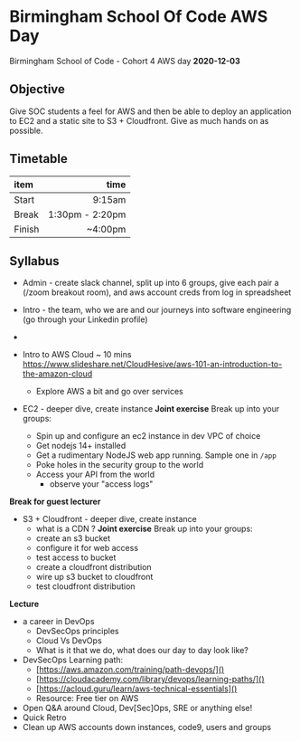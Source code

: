 # Birmingham School Of Code AWS Day
Birmingham School of Code - Cohort 4 AWS day
**2020-12-03**

## Objective

Give SOC students a feel for AWS and then be able to deploy an application to EC2 and a static site to S3 + Cloudfront.
Give as much hands on as possible.

## Timetable

item | time
:- | -:
Start | 9:15am
Break | 1:30pm - 2:20pm
Finish | ~4:00pm

## Syllabus

- Admin - create slack channel, split up into 6 groups, give each pair a (/zoom breakout room), and aws account creds from log in spreadsheet
- Intro - the team, who we are and our journeys into software engineering (go through your Linkedin profile)
-

- Intro to AWS Cloud ~ 10 mins https://www.slideshare.net/CloudHesive/aws-101-an-introduction-to-the-amazon-cloud
  - Explore AWS a bit and go over services

- EC2 - deeper dive, create instance
  **Joint exercise**
  Break up into your groups:
  - Spin up and configure an ec2 instance in dev VPC of choice
  - Get nodejs 14+ installed
  - Get a rudimentary NodeJS web app running.  Sample one in `/app`
  - Poke holes in the security group to the world
  - Access your API from the world
    - observe your "access logs"

**Break for guest lecturer**

- S3 + Cloudfront - deeper dive, create instance
  - what is a CDN ?
  **Joint exercise**
  Break up into your groups:
  - create an s3 bucket
  - configure it for web access
  - test access to bucket
  - create a cloudfront distribution
  - wire up s3 bucket to cloudfront
  - test cloudfront distribution

**Lecture**
- a career in DevOps
  - DevSecOps principles
  - Cloud Vs DevOps
  - What is it that we do, what does our day to day look like?
- DevSecOps Learning path:
  - [https://aws.amazon.com/training/path-devops/]()
  - [https://cloudacademy.com/library/devops/learning-paths/]()
  - [https://acloud.guru/learn/aws-technical-essentials]()
  - Resource: Free tier on AWS
- Open Q&A around Cloud, Dev[Sec]Ops, SRE or anything else!
- Quick Retro
- Clean up AWS accounts down instances, code9, users and groups
